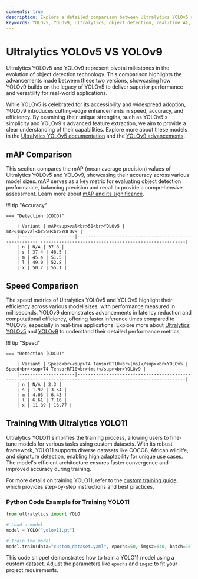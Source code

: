```yaml
---
comments: true
description: Explore a detailed comparison between Ultralytics YOLOv5 and YOLOv9, highlighting advancements in object detection, real-time AI capabilities, and efficiency for edge AI and computer vision applications. Learn how these models perform across various metrics and use cases.
keywords: YOLOv5, YOLOv9, Ultralytics, object detection, real-time AI, edge AI, computer vision, model comparison, AI advancements
---
```


# Ultralytics YOLOv5 VS YOLOv9

Ultralytics YOLOv5 and YOLOv9 represent pivotal milestones in the evolution of object detection technology. This comparison highlights the advancements made between these two versions, showcasing how YOLOv9 builds on the legacy of YOLOv5 to deliver superior performance and versatility for real-world applications.

While YOLOv5 is celebrated for its accessibility and widespread adoption, YOLOv9 introduces cutting-edge enhancements in speed, accuracy, and efficiency. By examining their unique strengths, such as YOLOv5's simplicity and YOLOv9's advanced feature extraction, we aim to provide a clear understanding of their capabilities. Explore more about these models in the [Ultralytics YOLOv5 documentation](https://docs.ultralytics.com/models/yolov5/) and the [YOLOv9 advancements](https://www.ultralytics.com/blog/ultralytics-yolo11-has-arrived-redefine-whats-possible-in-ai).

## mAP Comparison

This section compares the mAP (mean average precision) values of Ultralytics YOLOv5 and YOLOv9, showcasing their accuracy across various model sizes. mAP serves as a key metric for evaluating object detection performance, balancing precision and recall to provide a comprehensive assessment. Learn more about [mAP and its significance](https://www.ultralytics.com/glossary/mean-average-precision-map).

!!! tip "Accuracy"

    === "Detection (COCO)"

    	| Variant | mAP<sup>val<br>50<br>YOLOv5 | mAP<sup>val<br>50<br>YOLOv9 |
    	|---------------------|-------------------------------------------------------|-------------------------------------------------------|
    	| n | N/A | 37.8 |
    	| s | 37.4 | 46.5 |
    	| m | 45.4 | 51.5 |
    	| l | 49.0 | 52.8 |
    	| x | 50.7 | 55.1 |

## Speed Comparison

The speed metrics of Ultralytics YOLOv5 and YOLOv9 highlight their efficiency across various model sizes, with performance measured in milliseconds. YOLOv9 demonstrates advancements in latency reduction and computational efficiency, offering faster inference times compared to YOLOv5, especially in real-time applications. Explore more about [Ultralytics YOLOv5](https://docs.ultralytics.com/models/yolov5/) and [YOLOv9](https://docs.ultralytics.com/models/yolov9/) to understand their detailed performance metrics.

!!! tip "Speed"

    === "Detection (COCO)"

    	| Variant | Speed<br><sup>T4 TensorRT10<br>(ms)</sup><br>YOLOv5 | Speed<br><sup>T4 TensorRT10<br>(ms)</sup><br>YOLOv9 |
    	|---------------------|-------------------------------------------------------|-------------------------------------------------------|
    	| n | N/A | 2.3 |
    	| s | 1.92 | 3.54 |
    	| m | 4.03 | 6.43 |
    	| l | 6.61 | 7.16 |
    	| x | 11.89 | 16.77 |

## Training With Ultralytics YOLO11

Ultralytics YOLO11 simplifies the training process, allowing users to fine-tune models for various tasks using custom datasets. With its robust framework, YOLO11 supports diverse datasets like COCO8, African wildlife, and signature detection, enabling high adaptability for unique use cases. The model's efficient architecture ensures faster convergence and improved accuracy during training.

For more details on training YOLO11, refer to the [custom training guide](https://docs.ultralytics.com/modes/train/), which provides step-by-step instructions and best practices.

### Python Code Example for Training YOLO11

```python
from ultralytics import YOLO

# Load a model
model = YOLO("yolov11.pt")

# Train the model
model.train(data="custom_dataset.yaml", epochs=50, imgsz=640, batch=16)
```

This code snippet demonstrates how to train a YOLO11 model using a custom dataset. Adjust the parameters like `epochs` and `imgsz` to fit your project requirements.
